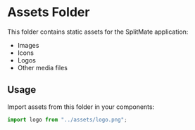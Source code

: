 # Assets Folder

This folder contains static assets for the SplitMate application:

- Images
- Icons
- Logos
- Other media files

## Usage

Import assets from this folder in your components:

```jsx
import logo from "../assets/logo.png";
```
